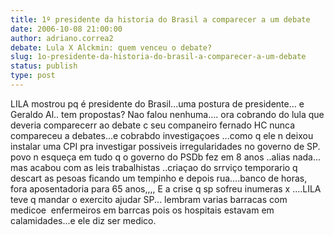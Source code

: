 ```yaml
---
title: 1º presidente da historia do Brasil a comparecer a um debate
date: 2006-10-08 21:00:00
author: adriano.correa2
debate: Lula X Alckmin: quem venceu o debate?
slug: 1o-presidente-da-historia-do-brasil-a-comparecer-a-um-debate
status: publish 
type: post
---
```


LILA mostrou pq é presidente do Brasil...uma postura de presidente... e Geraldo Al.. tem propostas? Nao falou nenhuma.... ora cobrando do lula que deveria comparecerr ao debate c seu companeiro fernado HC nunca compareceu a debates...e cobrabdo investigaçoes ...como q ele n deixou instalar uma CPI pra investigar possiveis irregularidades no governo de SP. povo n esqueça em tudo q o governo do PSDb fez em 8 anos ..alias nada... mas acabou com as leis trabalhistas ..criaçao do srrviço temporario q descart as pesoas ficando um tempinho e depois rua....banco de horas, fora aposentadoria para 65 anos,,,, E a crise q sp sofreu inumeras x ....LILA teve q mandar o exercito ajudar SP... lembram varias barracas com medicoe  enfermeiros em barrcas pois os hospitais estavam em calamidades...e ele diz ser medico.



